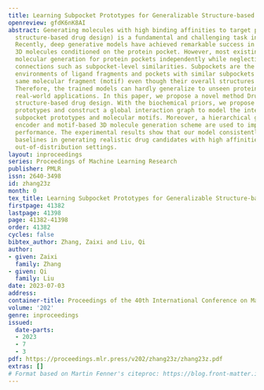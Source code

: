 ```yaml
---
title: Learning Subpocket Prototypes for Generalizable Structure-based Drug Design
openreview: gfdK6nK8AI
abstract: Generating molecules with high binding affinities to target proteins (a.k.a.
  structure-based drug design) is a fundamental and challenging task in drug discovery.
  Recently, deep generative models have achieved remarkable success in generating
  3D molecules conditioned on the protein pocket. However, most existing methods consider
  molecular generation for protein pockets independently while neglecting the underlying
  connections such as subpocket-level similarities. Subpockets are the local protein
  environments of ligand fragments and pockets with similar subpockets may bind the
  same molecular fragment (motif) even though their overall structures are different.
  Therefore, the trained models can hardly generalize to unseen protein pockets in
  real-world applications. In this paper, we propose a novel method DrugGPS for generalizable
  structure-based drug design. With the biochemical priors, we propose to learn subpocket
  prototypes and construct a global interaction graph to model the interactions between
  subpocket prototypes and molecular motifs. Moreover, a hierarchical graph transformer
  encoder and motif-based 3D molecule generation scheme are used to improve the model’s
  performance. The experimental results show that our model consistently outperforms
  baselines in generating realistic drug candidates with high affinities in challenging
  out-of-distribution settings.
layout: inproceedings
series: Proceedings of Machine Learning Research
publisher: PMLR
issn: 2640-3498
id: zhang23z
month: 0
tex_title: Learning Subpocket Prototypes for Generalizable Structure-based Drug Design
firstpage: 41382
lastpage: 41398
page: 41382-41398
order: 41382
cycles: false
bibtex_author: Zhang, Zaixi and Liu, Qi
author:
- given: Zaixi
  family: Zhang
- given: Qi
  family: Liu
date: 2023-07-03
address: 
container-title: Proceedings of the 40th International Conference on Machine Learning
volume: '202'
genre: inproceedings
issued:
  date-parts:
  - 2023
  - 7
  - 3
pdf: https://proceedings.mlr.press/v202/zhang23z/zhang23z.pdf
extras: []
# Format based on Martin Fenner's citeproc: https://blog.front-matter.io/posts/citeproc-yaml-for-bibliographies/
---
```

